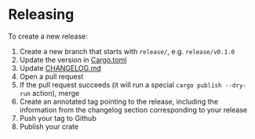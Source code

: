 # Releasing

To create a new release:

1. Create a new branch that starts with `release/`, e.g. `release/v0.1.0`
2. Update the version in [Cargo.toml](./Cargo.toml)
3. Update [CHANGELOG.md](./CHANGELOG.md)
4. Open a pull request
5. If the pull request succeeds (it will run a special `cargo publish --dry-run` action), merge
6. Create an annotated tag pointing to the release, including the information from the changelog section corresponding to your release
7. Push your tag to Github
8. Publish your crate
